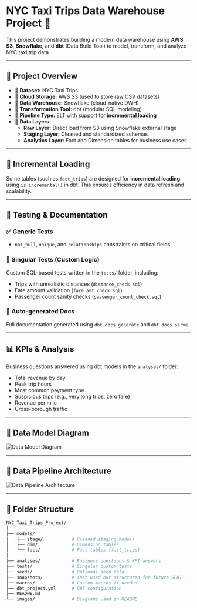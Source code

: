# NYC Taxi Trips Data Warehouse Project 🚖

This project demonstrates building a modern data warehouse using **AWS S3**, **Snowflake**, and **dbt** (Data Build Tool) to model, transform, and analyze NYC taxi trip data.

---

## 📁 Project Overview

- 🔹 **Dataset:** NYC Taxi Trips  
- 🔹 **Cloud Storage:** AWS S3 (used to store raw CSV datasets)  
- 🔹 **Data Warehouse:** Snowflake (cloud-native DWH)  
- 🔹 **Transformation Tool:** dbt (modular SQL modeling)  
- 🔹 **Pipeline Type:** ELT with support for **incremental loading**  
- 🔹 **Data Layers:**
  - **Raw Layer:** Direct load from S3 using Snowflake external stage
  - **Staging Layer:** Cleaned and standardized schemas
  - **Analytics Layer:** Fact and Dimension tables for business use cases

---

## 🔁 Incremental Loading

Some tables (such as `fact_trips`) are designed for **incremental loading** using `is_incremental()` in dbt. This ensures efficiency in data refresh and scalability.

---

## 🧪 Testing & Documentation

### ✅ Generic Tests
- `not_null`, `unique`, and `relationships` constraints on critical fields

### 🧠 Singular Tests (Custom Logic)
Custom SQL-based tests written in the `tests/` folder, including:
- Trips with unrealistic distances (`distance_check.sql`)
- Fare amount validation (`fare_amt_check.sql`)
- Passenger count sanity checks (`passenger_count_check.sql`)

### 📄 Auto-generated Docs
Full documentation generated using `dbt docs generate` and `dbt docs serve`.

---

## 📊 KPIs & Analysis

Business questions answered using dbt models in the `analyses/` folder:
- Total revenue by day
- Peak trip hours
- Most common payment type
- Suspicious trips (e.g., very long trips, zero fare)
- Revenue per mile
- Cross-borough traffic

---

## 📐 Data Model Diagram

![Data Model Diagram](images/data_model.png)

---

## 🚀 Data Pipeline Architecture

![Data Pipeline Architecture](images/data_pipeline.png)

---

## 📁 Folder Structure

```bash
NYC_Taxi_Trips_Project/
│
├── models/
│   ├── stage/           # Cleaned staging models
│   ├── dim/             # Dimension tables
│   └── fact/            # Fact tables (fact_trips)
│
├── analyses/            # Business questions & KPI answers
├── tests/               # Singular custom tests
├── seeds/               # Optional seed data
├── snapshots/           # (Not used but structured for future SCD)
├── macros/              # Custom macros if needed
├── dbt_project.yml      # DBT configuration
├── README.md
└── images/              # Diagrams used in README
